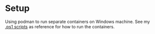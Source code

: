 # Setup

Using podman to run separate containers on Windows machine.  See my
[.ps1 scripts](https://github.com/hikib/scripts) as reference for
how to run the containers.

